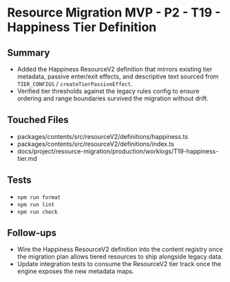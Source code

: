 # Resource Migration MVP - P2 - T19 - Happiness Tier Definition

## Summary

- Added the Happiness ResourceV2 definition that mirrors existing tier metadata, passive enter/exit effects, and descriptive text sourced from `TIER_CONFIGS` / `createTierPassiveEffect`.
- Verified tier thresholds against the legacy rules config to ensure ordering and range boundaries survived the migration without drift.

## Touched Files

- packages/contents/src/resourceV2/definitions/happiness.ts
- packages/contents/src/resourceV2/definitions/index.ts
- docs/project/resource-migration/production/worklogs/T19-happiness-tier.md

## Tests

- `npm run format`
- `npm run lint`
- `npm run check`

## Follow-ups

- Wire the Happiness ResourceV2 definition into the content registry once the migration plan allows tiered resources to ship alongside legacy data.
- Update integration tests to consume the ResourceV2 tier track once the engine exposes the new metadata maps.
